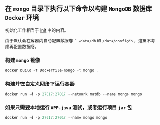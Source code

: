 ## 在 `mongo` 目录下执行以下命令以构建 `MongoDB` 数据库 `Docker` 环境

初始化工作相当于 [init](./init.md) 中的内容。

由于默认会在容器内自动配置数据卷： `/data/db` 和 `/data/configdb` ，这里不考虑再配置数据卷。

### 构建 `mongo` 镜像

```Swift
docker build -f Dockerfile-mongo -t mongo .
```

### 构建并在自定义网络下运行容器

```Swift
docker run -d -p 27017:27017 --network matdb --name mongo mongo
```

### 如果只需要本地运行 `APP.java` 测试，或者运行项目 `jar` 包

```Swift
docker run -d -p 27017:27017 --name mongo mongo
```

